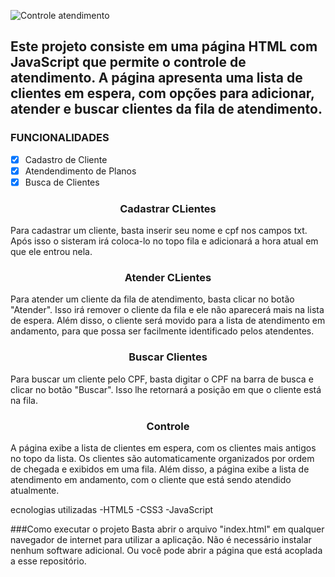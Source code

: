 ![Controle atendimento](https://user-images.githubusercontent.com/101286154/230056647-93b8e420-7ad3-4cf2-9409-68acd940e3bb.png)

<h2> Este projeto consiste em uma página HTML com JavaScript que permite o controle de atendimento. A página apresenta uma lista de clientes em espera, com opções para adicionar, atender e buscar clientes da fila de atendimento.</h2>

### FUNCIONALIDADES
- [x] Cadastro de Cliente
- [x] Atendendimento de Planos
- [x] Busca de Clientes

<h3 align="center"> 
Cadastrar CLientes
</h3>
Para cadastrar um cliente, basta inserir seu nome e cpf nos campos txt. Após isso o sisteram irá coloca-lo no topo fila e adicionará a hora atual em que ele entrou nela.

<h3 align="center"> 
Atender CLientes
</h3>
Para atender um cliente da fila de atendimento, basta clicar no botão "Atender". Isso irá remover o cliente da fila e ele não aparecerá mais na lista de espera. Além disso, o cliente será movido para a lista de atendimento em andamento, para que possa ser facilmente identificado pelos atendentes.

<h3 align="center"> 
Buscar Clientes
</h3>
Para buscar um cliente pelo CPF, basta digitar o CPF na barra de busca e clicar no botão "Buscar". Isso lhe retornará a posição em que o cliente está na fila.

<h3 align="center"> 
Controle
</h3>
A página exibe a lista de clientes em espera, com os clientes mais antigos no topo da lista. Os clientes são automaticamente organizados por ordem de chegada e exibidos em uma fila. Além disso, a página exibe a lista de atendimento em andamento, com o cliente que está sendo atendido atualmente.

ecnologias utilizadas
-HTML5
-CSS3
-JavaScript


###Como executar o projeto
Basta abrir o arquivo "index.html" em qualquer navegador de internet para utilizar a aplicação. Não é necessário instalar nenhum software adicional. Ou você pode abrir a página que está acoplada a esse repositório.
